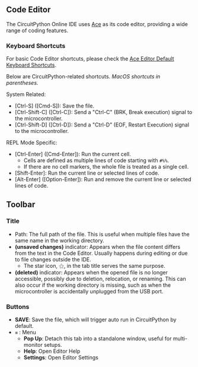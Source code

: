 ## Code Editor

The CircuitPython Online IDE uses [Ace](https://ace.c9.io/) as its code editor, providing a wide range of coding features.

### Keyboard Shortcuts

For basic Code Editor shortcuts, please check the [Ace Editor Default Keyboard Shortcuts](https://github.com/ajaxorg/ace/wiki/Default-Keyboard-Shortcuts).

Below are CircuitPython-related shortcuts. *MacOS shortcuts in parentheses.*

System Related:

- [Ctrl-S] ([Cmd-S]): Save the file.
- [Ctrl-Shift-C] ([Ctrl-C]): Send a "Ctrl-C" (BRK, Break execution) signal to the microcontroller.
- [Ctrl-Shift-D] ([Ctrl-D]): Send a "Ctrl-D" (EOF, Restart Execution) signal to the microcontroller.

REPL Mode Specific:

- [Ctrl-Enter] ([Cmd-Enter]): Run the current cell.
  - Cells are defined as multiple lines of code starting with `#%%`.
  - If there are no cell markers, the whole file is treated as a single cell.
- [Shift-Enter]: Run the current line or selected lines of code.
- [Alt-Enter] ([Option-Enter]): Run and remove the current line or selected lines of code.

## Toolbar

### Title

- Path: The full path of the file. This is useful when multiple files have the same name in the working directory.
- **(unsaved changes)** indicator: Appears when the file content differs from the text in the Code Editor. Usually happens during editing or due to file changes outside the IDE.
  - The star icon, ⚝, in the tab title serves the same purpose.
- **(deleted)** indicator: Appears when the opened file is no longer accessible, possibly due to deletion, relocation, or renaming. This can also occur if the working directory is missing, such as when the microcontroller is accidentally unplugged from the USB port.

### Buttons

- **SAVE**: Save the file, which will trigger auto run in CircuitPython by default.
- `≡` : Menu
  - **Pop Up**: Detach this tab into a standalone window, useful for multi-monitor setups.
  - **Help**: Open Editor Help
  - **Settings**: Open Editor Settings
